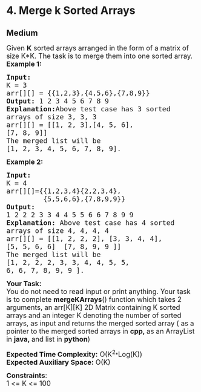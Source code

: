 # 4. Merge k Sorted Arrays
## Medium 
<div class="problem-statement">
                <p></p><p><span style="font-size:18px">Given <strong>K</strong> sorted arrays arranged in the form of a matrix of size K*K. The task is to merge them into one sorted array.<br>
<strong>Example 1:</strong> </span></p>

<pre><span style="font-size:18px"><strong>Input:
</strong>K = 3
arr[][] = {{1,2,3},{4,5,6},{7,8,9}}
<strong>Output: </strong>1&nbsp;2&nbsp;3&nbsp;4&nbsp;5 6 7 8 9<strong>
Explanation:</strong>Above test case has 3&nbsp;sorted
arrays of size 3, 3, 3
arr[][] = [[1, 2, 3],[4, 5, 6],&nbsp;
[7, 8, 9]]
The merged list will be 
[1, 2, 3, 4, 5, 6, 7, 8, 9].</span></pre>

<p><span style="font-size:18px"><strong>Example 2:</strong> </span></p>

<pre><span style="font-size:18px"><strong>Input:
</strong>K = 4
arr[][]={{1,2,3,4}{2,2,3,4},
         {5,5,6,6},{7,8,9,9}}
<strong>Output:
</strong>1 2 2 2 3 3 4 4 5 5 6 6 7 8 9 9&nbsp;<strong>
Explanation: </strong>Above test case has 4 sorted
arrays of size 4, 4, 4, 4
arr[][] = [[1, 2, 2, 2],&nbsp;[3, 3, 4, 4],
[5, 5, 6, 6]&nbsp; [7, 8, 9, 9&nbsp;]]
The merged list will be 
[1, 2, 2, 2, 3, 3, 4, 4, 5, 5, 
6, 6, 7, 8, 9, 9&nbsp;].</span></pre>

<p><span style="font-size:18px"><strong>Your&nbsp;Task:</strong><br>
You do not need to read input or print anything. Your task is to complete&nbsp;<strong>mergeKArrays</strong>() function which takes 2 arguments, an arr[K][K] 2D Matrix containing K&nbsp;sorted arrays and an integer K denoting the number of sorted arrays, as input and returns the merged sorted array ( as a pointer to the merged sorted arrays in <strong>cpp,&nbsp;</strong>as an ArrayList in&nbsp;<strong>java,&nbsp;</strong>and list in&nbsp;<strong>python</strong>)</span></p>

<p><span style="font-size:18px"><strong>Expected Time Complexity:</strong>&nbsp;O(K<sup>2</sup></span>*<span style="font-size:18px">Log(K))<br>
<strong>Expected Auxiliary Space:</strong>&nbsp;O(K)</span></p>

<p><span style="font-size:18px"><strong>Constraints</strong>:<br>
1 &lt;= K &lt;= 100</span></p>
 <p></p>
            </div>